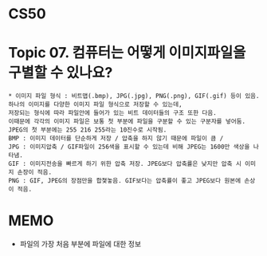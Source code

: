 # CS50
# Topic 07. 컴퓨터는 어떻게 이미지파일을 구별할 수 있나요?

    * 이미지 파일 형식 : 비트맵(.bmp), JPG(.jpg), PNG(.png), GIF(.gif) 등이 있음.
    하나의 이미지를 다양한 이미지 파일 형식으로 저장할 수 있는데,
    저장되는 형식에 따라 파일안에 들어가 있는 비트 데이터들의 구조 또한 다음.
    이때문에 각각의 이미지 파일은 보통 첫 부분에 파일을 구분할 수 있는 구분자를 넣어둠.
    JPEG의 첫 부분에는 255 216 255라는 10진수로 시작됨.
    BMP : 이미지 데이터를 단순하게 저장 / 압축을 하지 않기 때문에 파일이 큼 / 
    JPG : 이미지압축 / GIF파일이 256색을 표시할 수 있는데 비해 JPEG는 1600만 색상을 나타냄.
    GIF : 이미지전송을 빠르게 하기 위한 압축 저장. JPEG보다 압축률은 낮지만 압축 시 이미지 손장이 적음.
    PNG : GIF, JPEG의 장점만을 합쳧놓음. GIF보다는 압축률이 좋고 JPEG보다 원본에 손상이 적음.

# MEMO
* 파일의 가장 처음 부분에 파일에 대한 정보 
